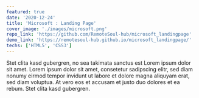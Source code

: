```yaml
---
featured: true
date: '2020-12-24'
title: 'Microsoft : Landing Page'
cover_image: './images/microsoft.png'
repo_link: 'https://github.com/RemoteSoul-hub/microsoft_landingpage'
demo_link: 'https://remotesoul-hub.github.io/microsoft_landingpage/'
techs: ['HTML5', 'CSS3']
---
```


Stet clita kasd gubergren, no sea takimata sanctus est Lorem ipsum dolor sit amet. Lorem ipsum dolor sit amet, consetetur sadipscing elitr, sed diam nonumy eirmod tempor invidunt ut labore et dolore magna aliquyam erat, sed diam voluptua. At vero eos et accusam et justo duo dolores et ea rebum. Stet clita kasd gubergren.
